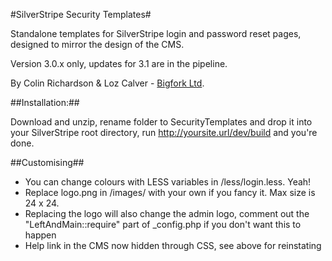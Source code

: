 #SilverStripe Security Templates#

Standalone templates for SilverStripe login and password reset pages, designed to mirror the design of the CMS.

Version 3.0.x only, updates for 3.1 are in the pipeline.

By Colin Richardson & Loz Calver - [Bigfork Ltd](http://www.bigfork.co.uk/).

##Installation:##

Download and unzip, rename folder to SecurityTemplates and drop it into your SilverStripe root directory, run http://yoursite.url/dev/build and you're done.

##Customising##

* You can change colours with LESS variables in /less/login.less. Yeah!
* Replace logo.png in /images/ with your own if you fancy it. Max size is 24 x 24.
* Replacing the logo will also change the admin logo, comment out the "LeftAndMain::require" part of _config.php if you don't want this to happen
* Help link in the CMS now hidden through CSS, see above for reinstating